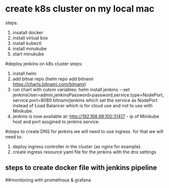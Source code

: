# create k8s cluster on my local mac
steps:
1. insatall docker
2. install virtual box
3. install kubectl
4. install minukube
5. start minukube 

#deploy jenkins on k8s cluster
steps:
1. install helm
2. add bitnai repo (helm repo add bitnami https://charts.bitnami.com/bitnami)
3. run chart with cutom variables: helm install jenkins --set jenkinsUser=admin,jenkinsPassword=password,service.type=NodePort,service.port=8080 bitnami/jenkins
   which set the service as NodePort instead of Load Balancer which is for cloud use and not to use with Minikube. 
4. jenkins is now available at: http://192.168.99.100:31417 - ip of Minikube host and port assgined to jenkins service.

#steps to create DNS for jenkins
we will need to use ingress. for that we will need to: 
1. deploy ingress controller in the cluster (as nginx for example).
2. create ingress resource yaml file for the jenkins with the dns settings

## steps to create docker file with jenkins pipeline

##monitoring
with promethous & grafana

